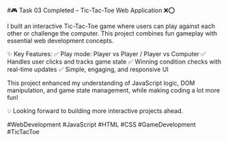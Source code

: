 #🎮 Task 03 Completed – Tic-Tac-Toe Web Application ❌⭕

I built an interactive Tic-Tac-Toe game where users can play against each other or challenge the computer. This project combines fun gameplay with essential web development concepts.

✨ Key Features:
✅ Play mode: Player vs Player / Player vs Computer
✅ Handles user clicks and tracks game state
✅ Winning condition checks with real-time updates
✅ Simple, engaging, and responsive UI

This project enhanced my understanding of JavaScript logic, DOM manipulation, and game state management, while making coding a lot more fun!

💡 Looking forward to building more interactive projects ahead.

#WebDevelopment #JavaScript #HTML #CSS #GameDevelopment #TicTacToe
